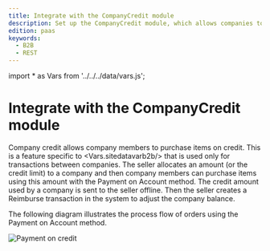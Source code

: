 ```yaml
---
title: Integrate with the CompanyCredit module
description: Set up the CompanyCredit module, which allows companies to make purchases on credit.
edition: paas
keywords:
  - B2B
  - REST
---
```


import * as Vars from '../../../data/vars.js';

# Integrate with the CompanyCredit module

Company credit allows company members to purchase items on credit. This is a feature specific to <Vars.sitedatavarb2b/> that is used only for transactions between companies. The seller allocates an amount (or the credit limit) to a company and then company members can purchase items using this amount with the Payment on Account method. The credit amount used by a company is sent to the seller offline. Then the seller creates a Reimburse transaction in the system to adjust the company balance.

The following diagram illustrates the process flow of orders using the Payment on Account method.

![Payment on credit](/../../_images/payment-on-credit.png)
